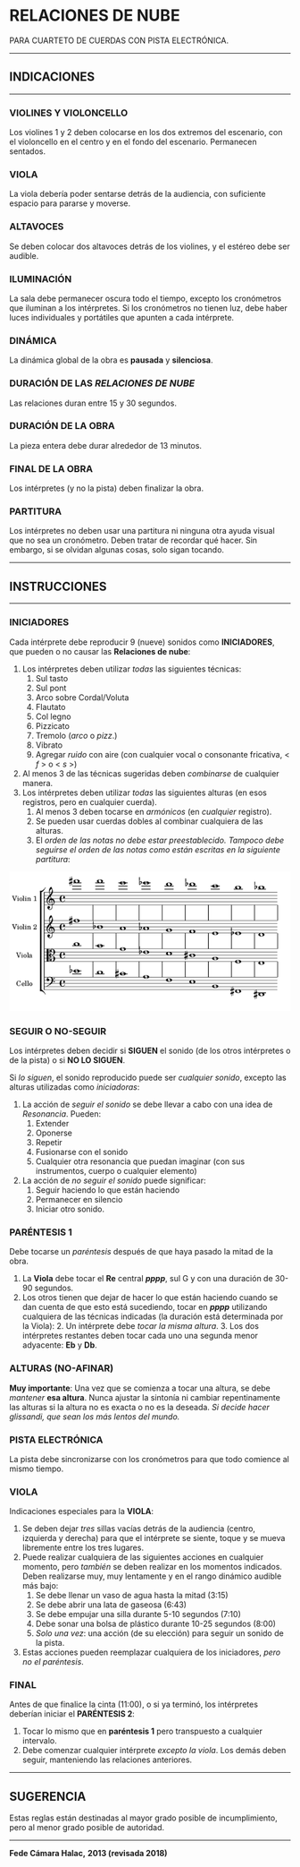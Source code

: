 RELACIONES DE NUBE
==================

PARA CUARTETO DE CUERDAS CON PISTA ELECTRÓNICA.

---

## INDICACIONES

---

### VIOLINES Y VIOLONCELLO

Los violines 1 y 2 deben colocarse en los dos extremos del escenario,
con el violoncello en el centro y en el fondo del escenario. Permanecen
sentados.

### VIOLA

La viola debería poder sentarse detrás de la audiencia, con
suficiente espacio para pararse y moverse.

### ALTAVOCES

Se deben colocar dos altavoces detrás de los violines, y el estéreo debe ser audible.

### ILUMINACIÓN

La sala debe permanecer oscura todo el tiempo, excepto los cronómetros que
iluminan a los intérpretes. Si los cronómetros no tienen luz, debe haber
luces individuales y portátiles que apunten a cada intérprete.

### DINÁMICA

La dinámica global de la obra es **pausada** y **silenciosa**.

### DURACIÓN DE LAS ***RELACIONES DE NUBE***

Las relaciones duran entre 15 y 30 segundos.

### DURACIÓN DE LA OBRA

La pieza entera debe durar alrededor de 13 minutos.

### FINAL DE LA OBRA

Los intérpretes (y no la pista) deben finalizar la obra.

### PARTITURA
Los intérpretes no deben usar una partitura ni ninguna otra ayuda visual que no sea un cronómetro. Deben tratar de recordar qué hacer. Sin embargo, si se olvidan algunas cosas, solo sigan tocando.

---

## INSTRUCCIONES

---

### INICIADORES

Cada intérprete debe reproducir 9 (nueve) sonidos como **INICIADORES**, que pueden o no causar las **Relaciones de nube**:

1.  Los intérpretes deben utilizar *todas* las siguientes técnicas:
    1.  Sul tasto
    2.  Sul pont
    3.  Arco sobre Cordal/Voluta
    4.  Flautato
    5.  Col legno
    6.  Pizzicato
    7.  Tremolo (*arco* o *pizz*.)
    8.  Vibrato
    9.  Agregar *ruido* con aire (con cualquier vocal o consonante fricativa, < *f* > o < *s* >)
2.  Al menos 3 de las técnicas sugeridas deben *combinarse* de cualquier manera.
3.  Los intérpretes deben utilizar *todas* las siguientes alturas
    (en esos registros, pero en cualquier cuerda).
    1.  Al menos 3 deben tocarse en *armónicos* (en *cualquier* registro).
    2.  Se pueden usar cuerdas dobles al combinar cualquiera de las alturas.
    3.  El *orden de las notas no debe estar preestablecido. Tampoco debe seguirse el orden de las notas como están escritas en la siguiente partitura*:

![](example.png)

### SEGUIR O NO-SEGUIR

Los intérpretes deben decidir si **SIGUEN** el sonido (de los otros intérpretes o de la pista) o si **NO LO SIGUEN**.

Si *lo siguen*, el sonido reproducido puede ser *cualquier sonido*, excepto las alturas utilizadas como *iniciadoras*:

1.  La acción de *seguir el sonido* se debe llevar a cabo con una idea de *Resonancia*. Pueden:
    1.  Extender
    2.  Oponerse
    3.  Repetir
    4.  Fusionarse con el sonido
    5.  Cualquier otra resonancia que puedan imaginar (con sus instrumentos, cuerpo o cualquier elemento)
2.  La acción de *no seguir el sonido* puede significar:
    1.  Seguir haciendo lo que están haciendo
    2.  Permanecer en silencio
    3.  Iniciar otro sonido.

### PARÉNTESIS 1

Debe tocarse un *paréntesis* después de que haya pasado la mitad de la obra.

1.  La **Viola** debe tocar el **Re** central ***pppp***, sul G y con una duración de 30-90 segundos.
2.  Los otros tienen que dejar de hacer lo que están haciendo cuando se dan cuenta de que esto está sucediendo, tocar en ***pppp*** utilizando cualquiera de las técnicas indicadas (la duración está determinada por la Viola):
    2.  Un intérprete debe *tocar la misma altura*.
    3.  Los dos intérpretes restantes deben tocar cada uno una segunda menor adyacente: **Eb** y **Db**.

### ALTURAS (NO-AFINAR)

**Muy importante**: Una vez que se comienza a tocar una altura, se debe *mantener* **esa altura**. Nunca ajustar la sintonía ni cambiar repentinamente las alturas si la altura no es exacta o no es la deseada. *Si decide hacer glissandi, que sean los más lentos del mundo.*

### PISTA ELECTRÓNICA

La pista debe sincronizarse con los cronómetros para que todo comience al mismo tiempo.

### VIOLA

Indicaciones especiales para la **VIOLA**:

1.  Se deben dejar *tres* sillas vacías detrás de la audiencia (centro, izquierda y derecha) para que el intérprete se siente, toque y se mueva libremente entre los tres lugares.
2.  Puede realizar cualquiera de las siguientes acciones en cualquier momento, pero *también* se deben realizar en los momentos indicados. Deben realizarse muy, muy lentamente y en el rango dinámico audible más bajo:
    1.  Se debe llenar un vaso de agua hasta la mitad (3:15)
    2.  Se debe abrir una lata de gaseosa (6:43)
    3.  Se debe empujar una silla durante 5-10 segundos (7:10)
    4.  Debe sonar una bolsa de plástico durante 10-25 segundos
        (8:00)
    5.  *Solo una vez*: una acción (de su elección) para seguir un
        sonido de la pista.
3.  Estas acciones pueden reemplazar cualquiera de los iniciadores, *pero no el paréntesis*.

### FINAL

Antes de que finalice la cinta (11:00), o si ya terminó, los intérpretes deberían iniciar el **PARÉNTESIS 2**:

1.  Tocar lo mismo que en **paréntesis 1** pero transpuesto a cualquier intervalo.
2.  Debe comenzar cualquier intérprete *excepto la viola*. Los demás deben seguir, manteniendo las relaciones anteriores.

---

## SUGERENCIA

Estas reglas están destinadas al mayor grado posible de incumplimiento, pero al menor grado posible de autoridad.

---


**Fede Cámara Halac,**
**2013 (revisada 2018)**
